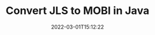 ---
############################# Static ############################
layout: "auto-gen-conversion"
date: 2022-03-01T15:12:22
draft: false
otherformats: bmp dcm emf emz gif ico jp2 jpeg jpg png pps ppsx ppt pptx psb psd svg svgz tga tif tiff webp wmf wmz
breadcrumb: JLS to MOBI in Java

############################# Head ############################
head_title: "Convert JLS to MOBI in Java"
head_description: "JLS to MOBI conversion in Java with a few lines of code. Convert over 160 file formats using the GroupDocs Document Conversion API for Java."

############################# Header ############################
title: "Convert JLS to MOBI in Java"
description: "JLS to MOBI conversion with a few lines of Java code"
bg_image: "https://cms.admin.containerize.com/templates/aspose/App_Themes/V3/images/bg/header1.png"
bg_overlay: false
button:
    enable: true

############################# SubMenu ############################
submenu:
    enable: true

    left:
        img_alt: "GroupDocs.Conversion for Java"
        image: "https://cms.admin.containerize.com/templates/groupdocs/images/product-logos/90x90-noborder/groupdocs-conversion-java.png"
        product: "GroupDocs.Conversion"
        platform: "Java"

    

############################# About ############################
about:
    enable: true
    title: "About GroupDocs.Conversion for Java API"
    content: |
        [GroupDocs.Conversion for Java](https://products.groupdocs.com/conversion/java/) is an advanced file format conversion API for converting between popular image and document formats such as Microsoft Office, OpenDocument, PDF, HTML, email, CAD. and much more with just a few lines of code. The native API automatically detects the formats of the original documents and offers many options for customizing the converted documents. Along with the function of extracting information from a document, it also supports caching of the conversion results to the local disk by default. However, any type of cache storage can be supported by implementing the appropriate interfaces - Amazon S3, Dropbox, Google Drive, Windows Azure, Reddis, or any others.
    

overview:
    enable: true
    content: |
        Convert your JLS files to MOBI files in Java. It only takes a couple of lines of Java code on any platform of your choice, such as Windows, Linux, macOS.
        You can try converting JLS to MOBI for free and evaluate the quality of the conversion results.
        Along with simple file conversion scripts, you can try more sophisticated options for loading the JLS source file and storing the MOBI output.
        
        For example, for the source file JLS, you can use the following upload options:

        * automatic detection of the file format;
        * specify a password for protected files (if the file format supports it);
        * replace missing fonts to preserve the appearance of the document.

        There are also advanced conversion options for the MOBI file:

        * convert a specific page of a document or a range of pages;
        * add a watermark to the converted MOBI.

        Once the conversion is complete, you can save the MOBI file to your local file path or to any third party storage such as FTP, Amazon S3, Google Drive, Dropbox etc.
        Please note - to convert JLS to MOBI, you do not need to install any additional software, such as MS Office, Open Office, Adobe Acrobat Reader etc. 


############################# Steps ############################
steps:
    enable: true
    title_left: "Steps to Convert JLS to MOBI in Java"
    content_left: |
        [GroupDocs.Conversion](https://products.groupdocs.com/conversion/java/) allows developers to easily convert a JLS file to MOBI with a few lines of code.

        * Create a new instance of the Converter class and upload the file JLS with the full path
        * Set ConvertOptions for document type to MOBI.
        * Call the convert() method and pass the document name (full path) and format (MOBI) as a parameter
        
    title_right: "System Requirements"
    content_right: |
        Basic conversion using GroupDocs.Conversion for the Java API can be done with just a few lines of code. Our APIs are supported on all major platforms and operating systems. Before executing the code below, make sure you have the following prerequisites installed on your system.

        * Operating systems: Microsoft Windows, Linux, MacOS
        * Development environment: NetBeans, Intellij IDEA, Eclipse, etc.
        * Java runtime: J2SE 6.0 and above
        * Get the latest GroupDocs.Conversion for Java from [Maven](https://repository.groupdocs.com/webapp/#/artifacts/browse/tree/General/repo/com/groupdocs/groupdocs-conversion)
        
    code: |
        ```java
        // Load source file JLS for conversion
        Converter converter = new Converter("input.jls");
        // Prepare conversion options for target format MOBI
        ConvertOptions convertOptions = new FileType().fromExtension("mobi").getConvertOptions();
        // Convert to MOBI format
        converter.convert("output.mobi", convertOptions);
        
        ```
        
demos:
    enable: true
    title: "JLS to MOBI Live Demo"
    content: |
       Convert JLS to MOBI now by visiting the [GroupDocs.Conversion App](https://products.groupdocs.app/conversion/family) website. The free demo has the following benefits
       

more_formats:
    enable: true
    title: "Other supported JLS conversions in Java"
    content: "You can also convert JLS to many other file formats. Please see the list below."
       
       
back_to_top:
    enable: true
---